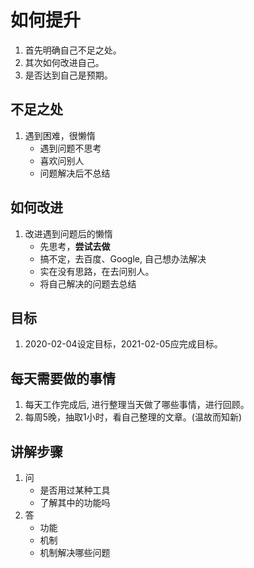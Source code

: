 # 如何提升

1. 首先明确自己不足之处。
2. 其次如何改进自己。
3. 是否达到自己是预期。

## 不足之处
1. 遇到困难，很懒惰
    * 遇到问题不思考
    * 喜欢问别人
    * 问题解决后不总结

## 如何改进
1. 改进遇到问题后的懒惰
    * 先思考，**尝试去做**
    * 搞不定，去百度、Google, 自己想办法解决
    * 实在没有思路，在去问别人。
    * 将自己解决的问题去总结

## 目标
1. 2020-02-04设定目标，2021-02-05应完成目标。


## 每天需要做的事情
1. 每天工作完成后, 进行整理当天做了哪些事情，进行回顾。
2. 每周5晚，抽取1小时，看自己整理的文章。(温故而知新)

## 讲解步骤
1. 问
    * 是否用过某种工具
    * 了解其中的功能吗
2. 答
    * 功能
    * 机制
    * 机制解决哪些问题
